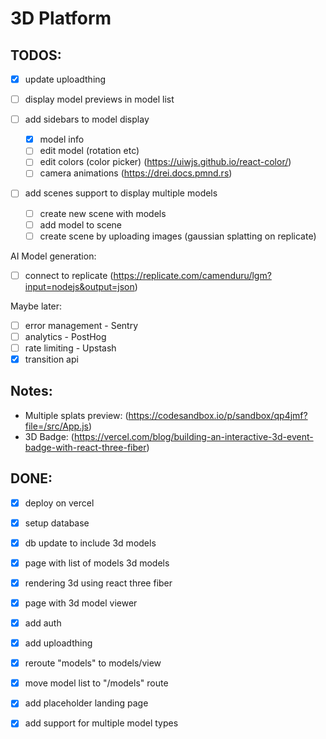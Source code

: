 # 3D Platform

## TODOS:

- [x] update uploadthing

- [ ] display model previews in model list

- [ ] add sidebars to model display

  - [x] model info
  - [ ] edit model (rotation etc)
  - [ ] edit colors (color picker) (https://uiwjs.github.io/react-color/)
  - [ ] camera animations (https://drei.docs.pmnd.rs)

- [ ] add scenes support to display multiple models
  - [ ] create new scene with models
  - [ ] add model to scene
  - [ ] create scene by uploading images (gaussian splatting on replicate)

AI Model generation:

- [ ] connect to replicate (https://replicate.com/camenduru/lgm?input=nodejs&output=json)

Maybe later:

- [ ] error management - Sentry
- [ ] analytics - PostHog
- [ ] rate limiting - Upstash
- [x] transition api

## Notes:

- Multiple splats preview: (https://codesandbox.io/p/sandbox/qp4jmf?file=/src/App.js)
- 3D Badge: (https://vercel.com/blog/building-an-interactive-3d-event-badge-with-react-three-fiber)

## DONE:

- [x] deploy on vercel
- [x] setup database

- [x] db update to include 3d models

- [x] page with list of models 3d models
- [x] rendering 3d using react three fiber
- [x] page with 3d model viewer

- [x] add auth
- [x] add uploadthing

- [x] reroute "models" to models/view
- [x] move model list to "/models" route
- [x] add placeholder landing page
- [x] add support for multiple model types
